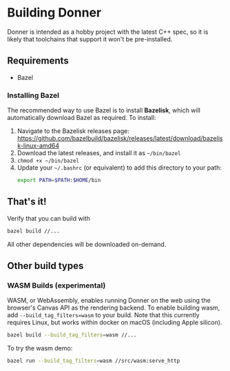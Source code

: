 # Building Donner

Donner is intended as a hobby project with the latest C++ spec, so it is likely that toolchains that support it won't be pre-installed.

## Requirements

- Bazel

### Installing Bazel

The recommended way to use Bazel is to install **Bazelisk**, which will automatically download Bazel as required. To install:

1. Navigate to the Bazelisk releases page: https://github.com/bazelbuild/bazelisk/releases/latest/download/bazelisk-linux-amd64
2. Download the latest releases, and install it as `~/bin/bazel`
3. `chmod +x ~/bin/bazel`
4. Update your `~/.bashrc` (or equivalent) to add this directory to your path:
   ```sh
   export PATH=$PATH:$HOME/bin
   ```

## That's it!

Verify that you can build with

```sh
bazel build //...
```

All other dependencies will be downloaded on-demand.

## Other build types

### WASM Builds (experimental)

WASM, or WebAssembly, enables running Donner on the web using the browser's Canvas API as the rendering backend. To enable building wasm, add `--build_tag_filters=wasm` to your build. Note that this currently requires Linux, but works within docker on macOS (including Apple silicon).

```sh
bazel build --build_tag_filters=wasm //...
```

To try the wasm demo:

```sh
bazel run --build_tag_filters=wasm //src/wasm:serve_http
```

